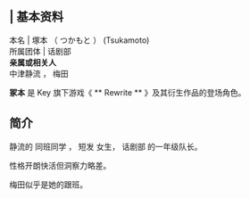 |  **基本资料**  
---  
本名  |  塚本  （  つかもと  ）  (Tsukamoto)   
所属团体  |  话剧部   
**亲属或相关人**  
中津静流  ，  梅田  
  
**冢本** 是  Key  旗下游戏《 ** Rewrite  ** 》及其衍生作品的登场角色。

##  简介

静流的  同班同学  ，  短发  女生，  话剧部  的一年级队长。

性格开朗快活但洞察力略差。

梅田似乎是她的跟班。

